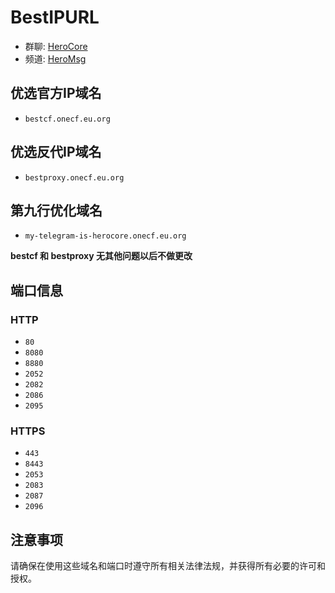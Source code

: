 # BestIPURL

- 群聊: [HeroCore](https://t.me/HeroCore)
- 频道: [HeroMsg](https://t.me/HeroMsg)

## 优选官方IP域名

- `bestcf.onecf.eu.org`

## 优选反代IP域名
- `bestproxy.onecf.eu.org`

## 第九行优化域名

- `my-telegram-is-herocore.onecf.eu.org`

**bestcf 和 bestproxy 无其他问题以后不做更改**

## 端口信息

### HTTP
- `80`
- `8080`
- `8880`
- `2052`
- `2082`
- `2086`
- `2095`
  
### HTTPS
- `443`
- `8443`
- `2053`
- `2083`
- `2087`
- `2096`

## 注意事项
请确保在使用这些域名和端口时遵守所有相关法律法规，并获得所有必要的许可和授权。
